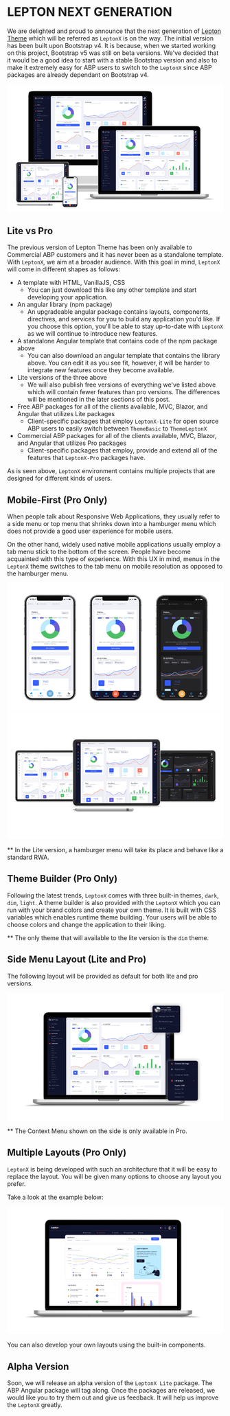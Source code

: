 # LEPTON NEXT GENERATION

We are delighted and proud to announce that the next generation of [Lepton Theme](https://leptontheme.com/) which will be referred as `LeptonX` is on the way. The initial version has been built upon Bootstrap v4. It is because, when we started working on this project, Bootstrap v5 was still on beta versions. We've decided that it would be a good idea to start with a stable Bootstrap version and also to make it extremely easy for ABP users to switch to the `LeptonX` since ABP packages are already dependant on Bootstrap v4.

![An image showing a tablet, a mobile, and a laptop device with LeptonX theme on their screens](./all-devices.png)

## Lite vs Pro

The previous version of Lepton Theme has been only available to Commercial ABP customers and it has never been as a standalone template. With `LeptonX`, we aim at a broader audience. With this goal in mind, `LeptonX` will come in different shapes as follows:
- A template with HTML, VanillaJS, CSS
  - You can just download this like any other template and start developing your application.
- An angular library (npm package)
  - An upgradeable angular package contains layouts, components, directives, and services for you to build any application you'd like. If you choose this option, you'll be able to stay up-to-date with `LeptonX` as we will continue to introduce new features. 
- A standalone Angular template that contains code of the npm package above
  - You can also download an angular template that contains the library above. You can edit it as you see fit, however, it will be harder to integrate new features once they become available.
- Lite versions of the three above
  - We will also publish free versions of everything we've listed above which will contain fewer features than pro versions. The differences will be mentioned in the later sections of this post.
- Free ABP packages for all of the clients available, MVC, Blazor, and Angular that utilizes Lite packages
  - Client-specific packages that employ `LeptonX-Lite` for open source ABP users to easily switch between `ThemeBasic` to `ThemeLeptonX`
- Commercial ABP packages for all of the clients available, MVC, Blazor, and Angular that utilizes Pro packages
  - Client-specific packages that employ, provide and extend all of the features that `LeptonX-Pro` packages have.

As is seen above, `LeptonX` environment contains multiple projects that are designed for different kinds of users. 

## Mobile-First (Pro Only)

When people talk about Responsive Web Applications, they usually refer to a side menu or top menu that shrinks down into a hamburger menu which does not provide a good user experience for mobile users. 

On the other hand, widely used native mobile applications usually employ a tab menu stick to the bottom of the screen. People have become acquainted with this type of experience. With this UX in mind, menus in the `LeptonX` theme switches to the tab menu on mobile resolution as opposed to the hamburger menu. 

![Three iPhones showing LeptonX theme for mobile resolution in dark, dim and light themes](./mobiles.png)
![Three iPads showing LeptonX theme for tablet resolution in dark, dim and light themes](./tablets.png)

** In the Lite version, a hamburger menu will take its place and behave like a standard RWA.

## Theme Builder (Pro Only)

Following the latest trends, `LeptonX` comes with three built-in themes, `dark`, `dim`, `light`.
A theme builder is also provided with the `LeptonX` which you can run with your brand colors and create your own theme.
It is built with CSS variables which enables runtime theme building. Your users will be able to choose colors and change the application to their liking. 

** The only theme that will available to the lite version is the `dim` theme.  

## Side Menu Layout (Lite and Pro)

The following layout will be provided as default for both lite and pro versions. 

![An image showing default layout for LeptonX lite and pro packages](./default-layout.png)

** The Context Menu shown on the side is only available in Pro.

## Multiple Layouts (Pro Only)

`LeptonX` is being developed with such an architecture that it will be easy to replace the layout. You will be given many options to choose any layout you prefer.

Take a look at the example below:

![An image showing top menu layout](./top-menu-layout.png)

You can also develop your own layouts using the built-in components. 

## Alpha Version

Soon, we will release an alpha version of the `LeptonX Lite` package. The ABP Angular package will tag along. Once the packages are released, we would like you to try them out and give us feedback. It will help us improve the `LeptonX` greatly. 